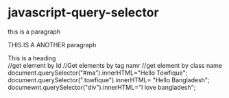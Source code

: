 # javascript-query-selector
<body>
     <p id="ma">this is a paragraph</p>
     <p class="towfique">THIS IS A ANOTHER paragraph</p>
<div>This is a heading</div>
     <script src="index.js"></script>
        </body>
        //get element by Id
//Get elements by tag namr
//get element by class name
document.querySelector("#ma").innerHTML="Hello Towfique";
document.querySelector(".towfique").innerHTML= "Hello Bangladesh";
documewnt.querySelector("div").innerHTML="I love bangladesh";
